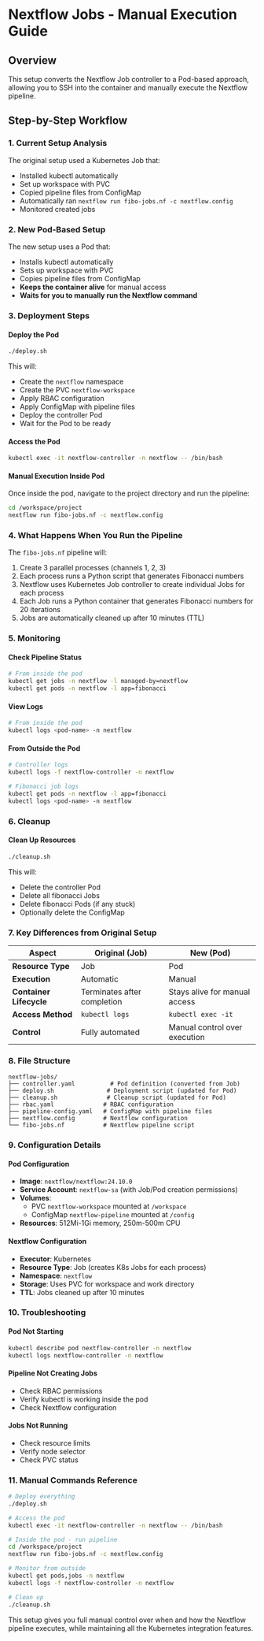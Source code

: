 # Nextflow Jobs - Manual Execution Guide

## Overview

This setup converts the Nextflow Job controller to a Pod-based approach, allowing you to SSH into the container and manually execute the Nextflow pipeline.

## Step-by-Step Workflow

### 1. Current Setup Analysis

The original setup used a Kubernetes Job that:
- Installed kubectl automatically
- Set up workspace with PVC
- Copied pipeline files from ConfigMap
- Automatically ran `nextflow run fibo-jobs.nf -c nextflow.config`
- Monitored created jobs

### 2. New Pod-Based Setup

The new setup uses a Pod that:
- Installs kubectl automatically
- Sets up workspace with PVC
- Copies pipeline files from ConfigMap
- **Keeps the container alive** for manual access
- **Waits for you to manually run the Nextflow command**

### 3. Deployment Steps

#### Deploy the Pod
```bash
./deploy.sh
```

This will:
- Create the `nextflow` namespace
- Create the PVC `nextflow-workspace`
- Apply RBAC configuration
- Apply ConfigMap with pipeline files
- Deploy the controller Pod
- Wait for the Pod to be ready

#### Access the Pod
```bash
kubectl exec -it nextflow-controller -n nextflow -- /bin/bash
```

#### Manual Execution Inside Pod
Once inside the pod, navigate to the project directory and run the pipeline:

```bash
cd /workspace/project
nextflow run fibo-jobs.nf -c nextflow.config
```

### 4. What Happens When You Run the Pipeline

The `fibo-jobs.nf` pipeline will:
1. Create 3 parallel processes (channels 1, 2, 3)
2. Each process runs a Python script that generates Fibonacci numbers
3. Nextflow uses Kubernetes Job controller to create individual Jobs for each process
4. Each Job runs a Python container that generates Fibonacci numbers for 20 iterations
5. Jobs are automatically cleaned up after 10 minutes (TTL)

### 5. Monitoring

#### Check Pipeline Status
```bash
# From inside the pod
kubectl get jobs -n nextflow -l managed-by=nextflow
kubectl get pods -n nextflow -l app=fibonacci
```

#### View Logs
```bash
# From inside the pod
kubectl logs <pod-name> -n nextflow
```

#### From Outside the Pod
```bash
# Controller logs
kubectl logs -f nextflow-controller -n nextflow

# Fibonacci job logs
kubectl get pods -n nextflow -l app=fibonacci
kubectl logs <pod-name> -n nextflow
```

### 6. Cleanup

#### Clean Up Resources
```bash
./cleanup.sh
```

This will:
- Delete the controller Pod
- Delete all fibonacci Jobs
- Delete fibonacci Pods (if any stuck)
- Optionally delete the ConfigMap

### 7. Key Differences from Original Setup

| Aspect | Original (Job) | New (Pod) |
|--------|----------------|-----------|
| **Resource Type** | Job | Pod |
| **Execution** | Automatic | Manual |
| **Container Lifecycle** | Terminates after completion | Stays alive for manual access |
| **Access Method** | `kubectl logs` | `kubectl exec -it` |
| **Control** | Fully automated | Manual control over execution |

### 8. File Structure

```
nextflow-jobs/
├── controller.yaml          # Pod definition (converted from Job)
├── deploy.sh               # Deployment script (updated for Pod)
├── cleanup.sh              # Cleanup script (updated for Pod)
├── rbac.yaml              # RBAC configuration
├── pipeline-config.yaml   # ConfigMap with pipeline files
├── nextflow.config        # Nextflow configuration
└── fibo-jobs.nf           # Nextflow pipeline script
```

### 9. Configuration Details

#### Pod Configuration
- **Image**: `nextflow/nextflow:24.10.0`
- **Service Account**: `nextflow-sa` (with Job/Pod creation permissions)
- **Volumes**: 
  - PVC `nextflow-workspace` mounted at `/workspace`
  - ConfigMap `nextflow-pipeline` mounted at `/config`
- **Resources**: 512Mi-1Gi memory, 250m-500m CPU

#### Nextflow Configuration
- **Executor**: Kubernetes
- **Resource Type**: Job (creates K8s Jobs for each process)
- **Namespace**: `nextflow`
- **Storage**: Uses PVC for workspace and work directory
- **TTL**: Jobs cleaned up after 10 minutes

### 10. Troubleshooting

#### Pod Not Starting
```bash
kubectl describe pod nextflow-controller -n nextflow
kubectl logs nextflow-controller -n nextflow
```

#### Pipeline Not Creating Jobs
- Check RBAC permissions
- Verify kubectl is working inside the pod
- Check Nextflow configuration

#### Jobs Not Running
- Check resource limits
- Verify node selector
- Check PVC status

### 11. Manual Commands Reference

```bash
# Deploy everything
./deploy.sh

# Access the pod
kubectl exec -it nextflow-controller -n nextflow -- /bin/bash

# Inside the pod - run pipeline
cd /workspace/project
nextflow run fibo-jobs.nf -c nextflow.config

# Monitor from outside
kubectl get pods,jobs -n nextflow
kubectl logs -f nextflow-controller -n nextflow

# Clean up
./cleanup.sh
```

This setup gives you full manual control over when and how the Nextflow pipeline executes, while maintaining all the Kubernetes integration features.
